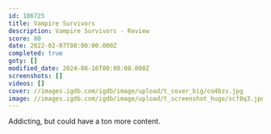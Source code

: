 ```yaml
---
id: 186725
title: Vampire Survivors
description: Vampire Survivors - Review
score: 80
date: 2022-02-07T00:00:00.000Z
completed: true
goty: []
modified_date: 2024-08-16T00:00:00.000Z
screenshots: []
videos: []
cover: //images.igdb.com/igdb/image/upload/t_cover_big/co4bzv.jpg
image: //images.igdb.com/igdb/image/upload/t_screenshot_huge/scf8q3.jpg
---
```

Addicting, but could have a ton more content.